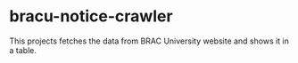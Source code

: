# bracu-notice-crawler
This projects fetches the data from BRAC University website and shows it in a table.
